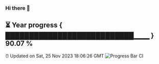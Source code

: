 ### Hi there 👋
⏳ Year progress { ███████████████████████████▁▁▁ } 90.07 %
---
⏰ Updated on Sat, 25 Nov 2023 18:06:26 GMT
![Progress Bar CI](https://github.com/Moyi321/Moyi321/workflows/Progress%20Bar%20CI/badge.svg)
